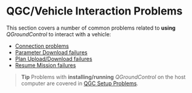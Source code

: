# QGC/Vehicle Interaction Problems

This section covers a number of common problems related to **using** *QGroundControl* to interact with a vehicle:

* [Connection problems](../Troubleshooting/VehicleConnection.md)
* [Parameter Download failures](../Troubleshooting/ParameterDownload.md)
* [Plan Upload/Download failures](../Troubleshooting/PlanUploadDownload.md)
* [Resume Mission failures](../Troubleshooting/ResumeMission.md)

> **Tip** Problems with **installing/running** *QGroundControl* on the host computer are covered in [QGC Setup Problems](../Troubleshooting/qgc_setup_problems.md.md).
